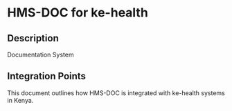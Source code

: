 # HMS-DOC for ke-health

## Description

Documentation System

## Integration Points

This document outlines how HMS-DOC is integrated with ke-health systems in Kenya.
